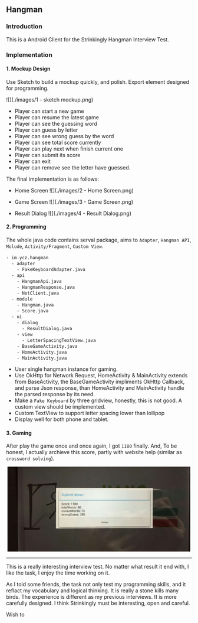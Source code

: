 ## Hangman 

### Introduction
This is a Android Client for the Strinkingly Hangman Interview Test. 

### Implementation

#### 1. Mockup Design
Use Sketch to build a mockup quickly, and polish. Export element designed for programming.

![](./images/1 - sketch mockup.png)

* Player can start a new game
* Player can resume the latest game
* Player can see the guessing word
* Player can guess by letter
* Player can see wrong guess by the word
* Player can see total score currently
* Player can play next when finish current one
* Player can submit its score
* Player can exit
* Player can remove see the letter have guessed.

The final implementation is as follows:

* Home Screen
![](./images/2 - Home Screen.png)

* Game Screen
![](./images/3 - Game Screen.png)

* Result Dialog
![](./images/4 - Result Dialog.png)

#### 2. Programming
 The whole java code contains serval package, aims to `Adapter`, `Hangman API`, `Molude`, `Activity/Fragment`, `Custom View`.
 
```
- im.ycz.hangman
  - adapter
	- FakeKeyboardAdapter.java
  - api
    - HangmanApi.java
    - HangmanResponse.java
    - NetClient.java
  - module
    - Hangman.java
    - Score.java
  - ui
    - dialog
	  - ResultDialog.java
	- view
	  - LetterSpacingTextView.java
	- BaseGameActivity.java
	- HomeActivity.java
	- MainActivity.java
```

* User single hangman instance for gaming.
* Use OkHttp for Network Request, HomeActivity & MainActivity extends from BaseActivity, the BaseGameActivity impliments OkHttp Callback, and parse Json response, than HomeActivity and MainActivity handle the parsed response by its need.
* Make a `Fake Keyboard` by three gridview, honestly, this is not good. A custom view should be implemented.
* Custom TextView to support letter spacing lower than lollipop
* Display well for both phone and tablet.

#### 3. Gaming

After play the game once and once again, I got `1180` finally. And, To be honest, I actually archieve this score, partly with website help (similar as `crossword solving`). 

![](./images/submit_score.png)

---

This is a really interesting interview test. No matter what result it end with, I like the task, I enjoy the time working on it.

 As I told some friends, the task not only test my programming skills, and it reflact my vocabulary and logical thinking. It is really a stone kills many birds. The experience is different as my previous interviews. It is more carefully designed. I think Strinkingly must be interesting, open and careful. 

Wish to 